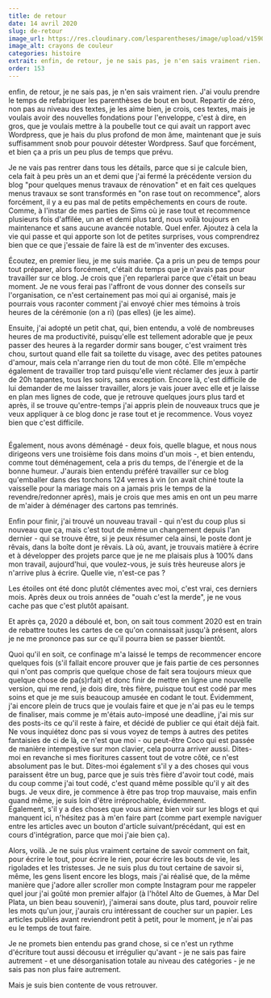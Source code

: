 ```yaml
---
title: de retour
date: 14 avril 2020
slug: de-retour
image_url: https://res.cloudinary.com/lesparentheses/image/upload/v1590693305/153_de-retour/deretour_1.jpg
image_alt: crayons de couleur
categories: histoire
extrait: enfin, de retour, je ne sais pas, je n'en sais vraiment rien. J'ai voulu prendre le temps de refabriquer les parenthèses de bout en bout. Repartir de zéro, non pas au niveau des textes, je les aime bien, je crois, ces textes, mais je voulais avoir des fondations solides pour l'enveloppe, c'est à dire jque je voulais mettre à la poubelle tout ce qui avait un rapport avec Wordpress, que je hais du plus profond de mon âme, maintenant que je suis suffisamment snob pour pouvoir détester Wordpress. Sauf que forcément, et bien ça a pris un peu plus de temps.
order: 153
---
```


<div class="main-container">
  <div class="single-post--section">
    <p class="single-post--text">
      enfin, de retour, je ne sais pas, je n'en sais vraiment rien. J'ai voulu prendre le temps de refabriquer les parenthèses de bout en bout. Repartir de zéro, non pas au niveau des textes, je les aime bien, je crois, ces textes, mais je voulais avoir des nouvelles fondations pour l'enveloppe, c'est à dire, en gros, que je voulais mettre à la poubelle tout ce qui avait un rapport avec Wordpress, que je hais du plus profond de mon âme, maintenant que je suis suffisamment snob pour pouvoir détester Wordpress. Sauf que forcément, et bien ça a pris un peu plus de temps que prévu.
    </p>
    <p class="single-post--text">
      Je ne vais pas rentrer dans tous les détails, parce que si je calcule bien, cela fait à peu près un an et demi que j'ai fermé la précédente version du blog "pour quelques menus travaux de rénovation" et en fait ces quelques menus travaux se sont transformés en "on rase tout on recommence", alors forcément, il y a eu pas mal de petits empêchements en cours de route. Comme, à l'instar de mes parties de Sims où je rase tout et recommence plusieurs fois d'affilée, un an et demi plus tard, nous voilà toujours en maintenance et sans aucune avancée notable. Quel enfer. Ajoutez à cela la vie qui passe et qui apporte son lot de petites surprises, vous comprendrez bien que ce que j'essaie de faire là est de m'inventer des excuses.
    </p>
    <p class="single-post--text">
      Écoutez, en premier lieu, je me suis mariée. Ça a pris un peu de temps pour tout préparer, alors forcément, c'était du temps que je n'avais pas pour travailler sur ce blog. Je crois que j'en reparlerai parce que c'était un beau moment. Je ne vous ferai pas l'affront de vous donner des conseils sur l'organisation, ce n'est certainement pas moi qui ai organisé, mais je pourrais vous raconter comment j'ai envoyé chier mes témoins à trois heures de la cérémonie (on a ri) (pas elles) (je les aime).
    </p>
    <p class="single-post--text">
      Ensuite, j'ai adopté un petit chat, qui, bien entendu, a volé de nombreuses heures de ma productivité, puisqu'elle est tellement adorable que je peux passer des heures à la regarder dormir sans bouger, c'est vraiment très chou, surtout quand elle fait sa toilette du visage, avec des petites patounes d'amour, mais cela n'arrange rien du tout de mon côté. Elle m'empêche également de travailler trop tard puisqu'elle vient réclamer des jeux à partir de 20h tapantes, tous les soirs, sans exception. Encore là, c'est difficile de lui demander de me laisser travailler, alors je vais jouer avec elle et je laisse en plan mes lignes de code, que je retrouve quelques jours plus tard et après, il se trouve qu'entre-temps j'ai appris plein de nouveaux trucs que je veux appliquer à ce blog donc je rase tout et je recommence. Vous voyez bien que c'est difficile.
    </p>
  </div>
  <section class="single-post--image grid columns-2 lg-columns-2">
    <div class="grid-element one">
      <img src="https://res.cloudinary.com/lesparentheses/image/upload/v1569002038/test/coworkamping_63.jpg" alt="">
    </div>
    <div class="grid-element one">
      <img src="https://res.cloudinary.com/lesparentheses/image/upload/v1569002037/test/coworkamping_16.jpg" alt="">
    </div>
  </section>
  <div class="single-post--section">
    <p class="single-post--text">
      Également, nous avons déménagé - deux fois, quelle blague, et nous nous dirigeons vers une troisième fois dans moins d'un mois -, et bien entendu, comme tout déménagement, cela a pris du temps, de l'énergie et de la bonne humeur. J'aurais bien entendu préféré travailler sur ce blog qu'emballer dans des torchons 124 verres à vin (on avait chiné toute la vaisselle pour la mariage mais on a jamais pris le temps de la revendre/redonner après), mais je crois que mes amis en ont un peu marre de m'aider à déménager des cartons pas temrinés.
    </p>
    <p class="single-post--text">
      Enfin pour finir, j'ai trouvé un nouveau travail - qui n'est du coup plus si nouveau que ça, mais c'est tout de même un changement depuis l'an dernier - qui se trouve être, si je peux résumer cela ainsi, le poste dont je rêvais, dans la boîte dont je rêvais. Là où, avant, je trouvais matière à écrire et à développer des projets parce que je ne me plaisais plus à 100% dans mon travail, aujourd'hui, que voulez-vous, je suis très heureuse alors je n'arrive plus à écrire. Quelle vie, n'est-ce pas ?
    </p>
    <p class="single-post--text">
      Les étoiles ont été donc plutôt clémentes avec moi, c'est vrai, ces derniers mois. Après deux ou trois années de "ouah c'est la merde", je ne vous cache pas que c'est plutôt apaisant.
    </p>
    <p class="single-post--text">
      Et après ça, 2020 a déboulé et, bon, on sait tous comment 2020 est en train de rebattre toutes les cartes de ce qu'on connaissait jusqu'à présent, alors je ne me prononce pas sur ce qu'il pourra bien se passer bientôt.
    </p>
    <p class="single-post--text">
      Quoi qu'il en soit, ce confinage m'a laissé le temps de recommencer encore quelques fois (s'il fallait encore prouver que je fais partie de ces personnes qui n'ont pas compris que quelque chose de fait sera toujours mieux que quelque chose de pa(s)rfait) et donc finir de mettre en ligne une nouvelle version, qui me rend, je dois dire, très fière, puisque tout est codé par mes soins et que je me suis beaucoup amusée en codant le tout. Évidemment, j'ai encore plein de trucs que je voulais faire et que je n'ai pas eu le temps de finaliser, mais comme je m'étais auto-imposé une deadline, j'ai mis sur des posts-its ce qu'il reste à faire, et décidé de publier ce qui était déjà fait. <br>
      Ne vous inquiétez donc pas si vous voyez de temps à autres des petites fantaisies de ci de là, ce n'est que moi - ou peut-être Coco qui est passée de manière intempestive sur mon clavier, cela pourra arriver aussi. Dites-moi en revanche si mes fioritures cassent tout de votre côté, ce n'est absolument pas le but. Dites-moi également s'il y a des choses qui vous paraissent être un bug, parce que je suis très fière d'avoir tout codé, mais du coup comme j'ai tout codé, c'est quand même possible qu'il y ait des bugs. Je veux dire, je commence à être pas trop trop mauvaise, mais enfin quand même, je suis loin d'être irréprochable, évidemment.<br>
      Également, s'il y a des choses que vous aimez bien voir sur les blogs et qui manquent ici, n'hésitez pas à m'en faire part (comme part exemple naviguer entre les articles avec un bouton d'article suivant/précédant, qui est en cours d'intégration, parce que moi j'aie bien ça).
    </p>
  </div>
  <div class="single-post--section">
    <p class="single-post--text">
      Alors, voilà. Je ne suis plus vraiment certaine de savoir comment on fait, pour écrire le tout, pour écrire le rien, pour écrire les bouts de vie, les rigolades et les tristesses. Je ne suis plus du tout certaine de savoir si, même, les gens lisent encore les blogs, mais j'ai réalisé que, de la même manière que j'adore aller scroller mon compte Instagram pour me rappeler quel jour j'ai goûté mon premier alfajor (à l'hôtel Alto de Guemes, à Mar Del Plata, un bien beau souvenir), j'aimerai sans doute, plus tard, pouvoir relire les mots qu'un jour, j'aurais cru intéressant de coucher sur un papier.
      Les articles publiés avant reviendront petit à petit, pour le moment, je n'ai pas eu le temps de tout faire.
    </p>
    <p class="single-post--text">
      Je ne promets bien entendu pas grand chose, si ce n'est un rythme d'écriture tout aussi décousu et irrégulier qu'avant - je ne sais pas faire autrement - et une désorganisation totale au niveau des catégories - je ne sais pas non plus faire autrement.
    </p>
    <p class="single-post--text">
      Mais je suis bien contente de vous retrouver.
    </p>
  </div>
</div>
